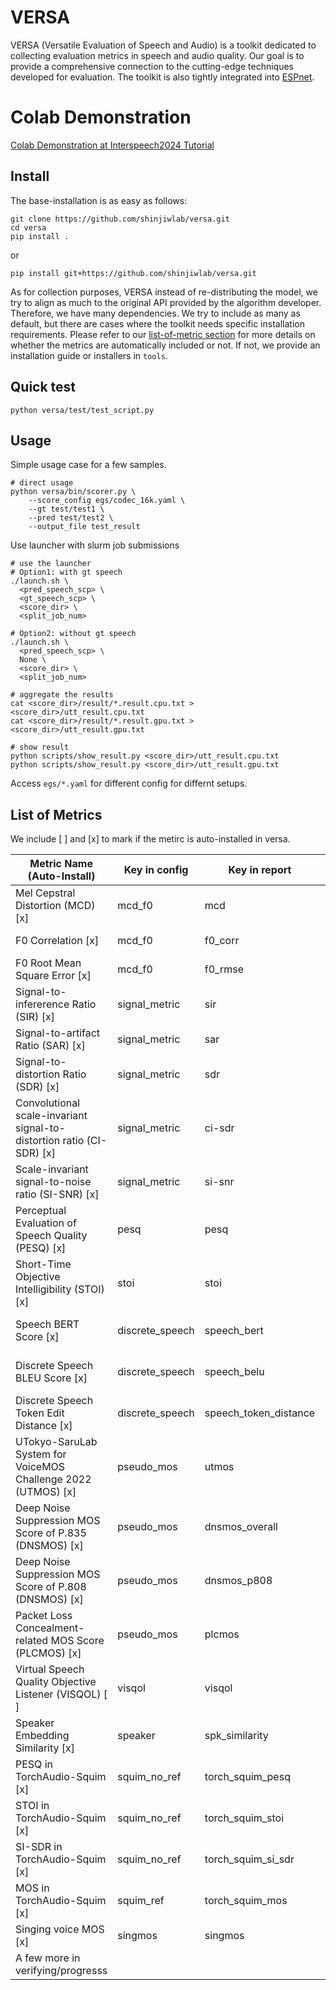 # VERSA
VERSA (Versatile Evaluation of Speech and Audio) is a toolkit dedicated to collecting evaluation metrics in speech and audio quality. Our goal is to provide a comprehensive connection to the cutting-edge techniques developed for evaluation. The toolkit is also tightly integrated into [ESPnet](https://github.com/espnet/espnet.git).

# Colab Demonstration

[Colab Demonstration at Interspeech2024 Tutorial](https://colab.research.google.com/drive/11c0vZxbSa8invMSfqM999tI3MnyAVsOp?usp=sharing)


## Install

The base-installation is as easy as follows:
```
git clone https://github.com/shinjiwlab/versa.git
cd versa
pip install .
```
or
```
pip install git+https://github.com/shinjiwlab/versa.git
```

As for collection purposes, VERSA instead of re-distributing the model, we try to align as much to the original API provided by the algorithm developer. Therefore, we have many dependencies. We try to include as many as default, but there are cases where the toolkit needs specific installation requirements. Please refer to our [list-of-metric section](https://github.com/shinjiwlab/versa?tab=readme-ov-file#list-of-metrics) for more details on whether the metrics are automatically included or not.  If not, we provide an installation guide or installers in `tools`.


## Quick test
```
python versa/test/test_script.py
```

## Usage

Simple usage case for a few samples.
```
# direct usage
python versa/bin/scorer.py \
    --score_config egs/codec_16k.yaml \
    --gt test/test1 \
    --pred test/test2 \
    --output_file test_result
```

Use launcher with slurm job submissions
```
# use the launcher
# Option1: with gt speech
./launch.sh \
  <pred_speech_scp> \
  <gt_speech_scp> \
  <score_dir> \
  <split_job_num> 

# Option2: without gt speech
./launch.sh \
  <pred_speech_scp> \
  None \
  <score_dir> \
  <split_job_num>

# aggregate the results
cat <score_dir>/result/*.result.cpu.txt > <score_dir>/utt_result.cpu.txt
cat <score_dir>/result/*.result.gpu.txt > <score_dir>/utt_result.gpu.txt

# show result
python scripts/show_result.py <score_dir>/utt_result.cpu.txt
python scripts/show_result.py <score_dir>/utt_result.gpu.txt 

```

Access `egs/*.yaml` for different config for differnt setups.

## List of Metrics

We include [ ] and [x] to mark if the metirc is auto-installed in versa. 

| Metric Name  (Auto-Install)  | Key in config | Key in report  | Details | Code Source                                                                                                     | References                                                                                       |
|------------------|---------------|---------------|---------|-----------------------------------------------------------------------------------------------------------------|--------------------------------------------------------------------------------------------------|
| Mel Cepstral Distortion (MCD) [x]  | mcd_f0 | mcd | | [espnet](https://github.com/espnet/espnet) and [s3prl-vc](https://github.com/unilight/s3prl-vc) | https://ieeexplore.ieee.org/iel2/3220/9154/00407206.pdf |
| F0 Correlation [x]  | mcd_f0 | f0_corr | | [espnet](https://github.com/espnet/espnet) and [s3prl-vc](https://github.com/unilight/s3prl-vc) | https://ieeexplore.ieee.org/iel7/9040208/9052899/09053512.pdf |
| F0 Root Mean Square Error  [x] | mcd_f0 | f0_rmse | | [espnet](https://github.com/espnet/espnet) and [s3prl-vc](https://github.com/unilight/s3prl-vc) | https://ieeexplore.ieee.org/iel7/9040208/9052899/09053512.pdf |
| Signal-to-infererence Ratio (SIR) [x]  | signal_metric | sir | | [espnet](https://github.com/espnet/espnet) | - |
| Signal-to-artifact Ratio (SAR) [x]  | signal_metric | sar | | [espnet](https://github.com/espnet/espnet) | - |
| Signal-to-distortion Ratio (SDR) [x]  | signal_metric | sdr | | [espnet](https://github.com/espnet/espnet) | - |
| Convolutional scale-invariant signal-to-distortion ratio (CI-SDR) [x]  | signal_metric | ci-sdr | | [ci_sdr](https://github.com/fgnt/ci_sdr) | https://arxiv.org/abs/2011.15003 |
| Scale-invariant signal-to-noise ratio (SI-SNR) [x]  | signal_metric | si-snr | | [espnet](https://github.com/espnet/espnet) | https://arxiv.org/abs/1711.00541 |
| Perceptual Evaluation of Speech Quality (PESQ) [x]  | pesq | pesq | | [pesq](https://pypi.org/project/pesq/) | https://ieeexplore.ieee.org/document/941023 |
| Short-Time Objective Intelligibility (STOI) [x]  | stoi | stoi | | [pystoi](https://github.com/mpariente/pystoi) | https://ieeexplore.ieee.org/document/5495701 |
| Speech BERT Score [x]  | discrete_speech | speech_bert | | [discrete speech metric](https://github.com/Takaaki-Saeki/DiscreteSpeechMetrics) | https://arxiv.org/abs/2401.16812 |
| Discrete Speech BLEU Score [x]  | discrete_speech | speech_belu | | [discrete speech metric](https://github.com/Takaaki-Saeki/DiscreteSpeechMetrics) | https://arxiv.org/abs/2401.16812 |
| Discrete Speech Token Edit Distance [x]  | discrete_speech | speech_token_distance | | [discrete speech metric](https://github.com/Takaaki-Saeki/DiscreteSpeechMetrics) | https://arxiv.org/abs/2401.16812 |
| UTokyo-SaruLab System for VoiceMOS Challenge 2022 (UTMOS) [x]  | pseudo_mos | utmos | | [speechmos](https://github.com/tarepan/SpeechMOS) | https://arxiv.org/abs/2204.02152 |
| Deep Noise Suppression MOS Score of P.835 (DNSMOS) [x]  | pseudo_mos | dnsmos_overall | | [speechmos (MS)](https://pypi.org/project/speechmos/) | https://arxiv.org/abs/2110.01763 |
| Deep Noise Suppression MOS Score of P.808 (DNSMOS) [x]  | pseudo_mos | dnsmos_p808 | | [speechmos (MS)](https://pypi.org/project/speechmos/) | https://arxiv.org/abs/2005.08138 |
| Packet Loss Concealment-related MOS Score (PLCMOS) [x]  | pseudo_mos | plcmos | | [speechmos (MS)](https://pypi.org/project/speechmos/) | https://arxiv.org/abs/2305.15127|
| Virtual Speech Quality Objective Listener (VISQOL) [ ]  | visqol | visqol | | [google-visqol](https://github.com/google/visqol) | https://arxiv.org/abs/2004.09584 |
| Speaker Embedding Similarity [x]  | speaker | spk_similarity | | [espnet](https://github.com/espnet/espnet) | https://arxiv.org/abs/2401.17230 |
| PESQ in TorchAudio-Squim [x]  | squim_no_ref | torch_squim_pesq | | [torch_squim](https://pytorch.org/audio/main/tutorials/squim_tutorial.html) | https://arxiv.org/abs/2304.01448 |
| STOI in TorchAudio-Squim [x]  | squim_no_ref | torch_squim_stoi | | [torch_squim](https://pytorch.org/audio/main/tutorials/squim_tutorial.html) | https://arxiv.org/abs/2304.01448 |
| SI-SDR in TorchAudio-Squim [x]  | squim_no_ref | torch_squim_si_sdr | | [torch_squim](https://pytorch.org/audio/main/tutorials/squim_tutorial.html) | https://arxiv.org/abs/2304.01448 |
| MOS in TorchAudio-Squim [x]  | squim_ref | torch_squim_mos |  | [torch_squim](https://pytorch.org/audio/main/tutorials/squim_tutorial.html) | https://arxiv.org/abs/2304.01448 |
| Singing voice MOS [x]  | singmos | singmos |  | [singmos](https://github.com/South-Twilight/SingMOS/tree/main) | https://arxiv.org/abs/2406.10911 |
| A few more in verifying/progresss|
